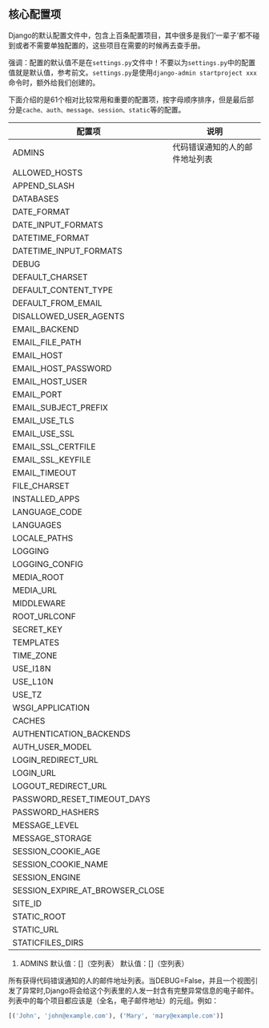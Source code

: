 ## 核心配置项

Django的默认配置文件中，包含上百条配置项目，其中很多是我们‘一辈子’都不碰到或者不需要单独配置的，这些项目在需要的时候再去查手册。

强调：配置的默认值不是在`settings.py`文件中！不要以为`settings.py`中的配置值就是默认值，参考前文。`settings.py`是使用`django-admin startproject xxx`命令时，额外给我们创建的。

下面介绍的是61个相对比较常用和重要的配置项，按字母顺序排序，但是最后部分是`cache、auth、message、session、static`等的配置。

|配置项|说明|
|---|---|
|ADMINS|代码错误通知的人的邮件地址列表|
|ALLOWED_HOSTS||
|APPEND_SLASH||
|DATABASES||
|DATE_FORMAT||
|DATE_INPUT_FORMATS||
|DATETIME_FORMAT||
|DATETIME_INPUT_FORMATS||
|DEBUG||
|DEFAULT_CHARSET||
|DEFAULT_CONTENT_TYPE||
|DEFAULT_FROM_EMAIL||
|DISALLOWED_USER_AGENTS||
|EMAIL_BACKEND||
|EMAIL_FILE_PATH|
|EMAIL_HOST||
|EMAIL_HOST_PASSWORD||
|EMAIL_HOST_USER||
|EMAIL_PORT||
|EMAIL_SUBJECT_PREFIX||
|EMAIL_USE_TLS||
|EMAIL_USE_SSL||
|EMAIL_SSL_CERTFILE||
|EMAIL_SSL_KEYFILE||
|EMAIL_TIMEOUT||
|FILE_CHARSET||
|INSTALLED_APPS||
|LANGUAGE_CODE||
|LANGUAGES||
|LOCALE_PATHS||
|LOGGING||
|LOGGING_CONFIG||
|MEDIA_ROOT||
|MEDIA_URL||
|MIDDLEWARE||
|ROOT_URLCONF||
|SECRET_KEY||
|TEMPLATES||
|TIME_ZONE||
|USE_I18N||
|USE_L10N||
|USE_TZ||
|WSGI_APPLICATION||
|CACHES||
|AUTHENTICATION_BACKENDS||
|AUTH_USER_MODEL||
|LOGIN_REDIRECT_URL||
|LOGIN_URL||
|LOGOUT_REDIRECT_URL||
|PASSWORD_RESET_TIMEOUT_DAYS||
|PASSWORD_HASHERS||
|MESSAGE_LEVEL||
|MESSAGE_STORAGE||
|SESSION_COOKIE_AGE||
|SESSION_COOKIE_NAME||
|SESSION_ENGINE||
|SESSION_EXPIRE_AT_BROWSER_CLOSE||
|SITE_ID||
|STATIC_ROOT||
|STATIC_URL||
|STATICFILES_DIRS||

1. ADMINS
默认值：[]（空列表）
默认值：[]（空列表）

所有获得代码错误通知的人的邮件地址列表。当DEBUG=False，并且一个视图引发了异常时,Django将会给这个列表里的人发一封含有完整异常信息的电子邮件。列表中的每个项目都应该是（全名，电子邮件地址）的元组。例如：
```python
[('John', 'john@example.com'), ('Mary', 'mary@example.com')]
```